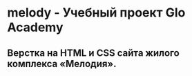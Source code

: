 # melody - Учебный проект Glo Academy 
##  Верстка на HTML и CSS сайта жилого комплекса «Мелодия». 


